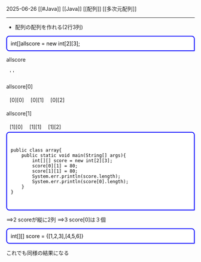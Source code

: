 2025-06-26
[[#Java]]
[[Java]]
[[配列]]
[[多次元配列]]

---

- 配列の配列を作れる(2行3列)
<div style="
border: 2px solid blue;
background-color: white;
padding: 10px; 
border-radius: 8px 8px 0px 8px;
color:black;
">
	int[]allscore = new int[2][3];
</div>

allscore
<div style="display:flex">
<span style="display:inline-block;border:1px solid white; padding:4px 8px;margin:0px;  ">' '</span>

</div>

allscore[0]

<div style="display:flex">
<span style="display:inline-block;border:1px solid white; padding:4px 8px;margin:0px;  ">[0][0]</span>
<span style="display:inline-block;border:1px solid white; padding:4px 8px;margin:0px;  ">[0][1]</span>
<span style="display:inline-block;border:1px solid white; padding:4px 8px;margin:0px;  ">[0][2]</span>
</div>

allscore[1]

<div style="display:flex">
<span style="display:inline-block;border:1px solid white; padding:4px 8px;margin:0px;  ">[1][0]</span>
<span style="display:inline-block;border:1px solid white; padding:4px 8px;margin:0px;  ">[1][1]</span>
<span style="display:inline-block;border:1px solid white; padding:4px 8px;margin:0px;  ">[1][2]</span>
</div>

<div style="
  border: 2px solid blue;
  background-color: white;
  padding: 10px; 
  border-radius: 8px 8px 0px 8px;
  color: black;
  font-family: monospace;
  white-space: pre;
">
<pre><code>public class array{
    public static void main(String[] args){
        int[][] score = new int[2][3];
        score[0][1] = 80;
        score[1][1] = 80;
        System.err.println(score.length);
        System.err.println(score[0].length);
    }
}
</code></pre>
</div>

==>2 scoreが縦に2列
==>3 score[0]は３個

<div style="
border: 2px solid blue;
background-color: white;
padding: 10px; 
border-radius: 8px 8px 0px 8px;
color:black;
">int[][] score = {[1,2,3],[4,5,6]}
</div>

これでも同様の結果になる